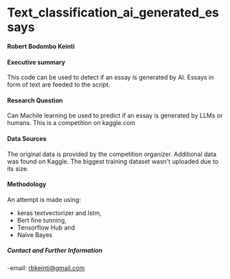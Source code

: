 # Text_classification_ai_generated_essays

**Robert Bodombo Keinti**

#### Executive summary
 This code can be used to detect if an essay is generated by AI.
Essays in form of text are feeded to the script.

#### Research Question

Can Machile learning be used to predict if an essay is generated by LLMs or humans. This is a competition on kaggle.com

#### Data Sources

The original data is provided by the competition organizer. Additional data was found on Kaggle. 
The biggest training dataset wasn't uploaded due to its size.

#### Methodology

An attempt is made using:
- keras textvectorizer and lstm,
- Bert fine tunning,
- Tensorflow Hub and
- Naive Bayes


##### Contact and Further Information

-email: rbkeinti@gmail.com
